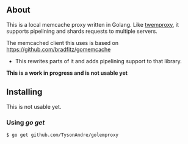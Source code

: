## About

This is a local memcache proxy written in Golang. Like [twemproxy](https://github.com/twitter/twemproxy), it supports pipelining and shards requests to multiple servers.

The memcached client this uses is based on https://github.com/bradfitz/gomemcache

- This rewrites parts of it and adds pipelining support to that library.

**This is a work in progress and is not usable yet**

## Installing

This is not usable yet.

### Using *go get*

    $ go get github.com/TysonAndre/golemproxy
